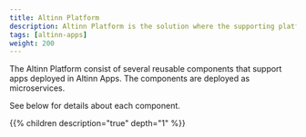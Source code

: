 ```yaml
---
title: Altinn Platform
description: Altinn Platform is the solution where the supporting platform functionality resides.
tags: [altinn-apps]
weight: 200
---
```

The Altinn Platform consist of several reusable components that support apps deployed in Altinn Apps.
The components are deployed as microservices.

See below for details about each component.

{{% children description="true" depth="1" %}}
